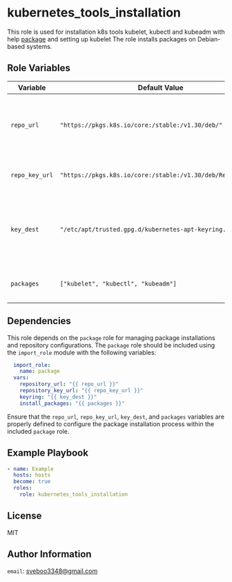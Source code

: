 kubernetes_tools_installation
=========

This role is used for installation k8s tools kubelet, kubectl and kubeadm with help [package](#dependencies) and setting up kubelet
The role installs packages on Debian-based systems.

Role Variables
--------------

|Variable      | Default Value                                     | Description                                                                 |
|--------------|---------------------------------------------------|-----------------------------------------------------------------------------|
|`repo_url`    |`"https://pkgs.k8s.io/core:/stable:/v1.30/deb/"`   | The URL of the repository where the k8s packages are hosted.             |
|`repo_key_url`|`"https://pkgs.k8s.io/core:/stable:/v1.30/deb/Release.key"`| The URL of the GPG key for the repository.                                |
|`key_dest`    |`"/etc/apt/trusted.gpg.d/kubernetes-apt-keyring.gpg"`| The destination path where the GPG key for the repository will be stored.   |
|`packages`    |`["kubelet", "kubectl", "kubeadm"]`                | A list of packages to be installed.               |

## Dependencies

This role depends on the `package` role for managing package installations and repository configurations. The `package` role should be included using the `import_role` module with the following variables:

```yaml
  import_role:
    name: package
  vars:
    repository_url: "{{ repo_url }}"
    repository_key_url: "{{ repo_key_url }}"
    keyring: "{{ key_dest }}"
    install_packages: "{{ packages }}"
```

Ensure that the `repo_url`, `repo_key_url`, `key_dest`, and `packages` variables are properly defined to configure the package installation process within the included `package` role.

Example Playbook
----------------

```yaml
- name: Example
  hosts: hosts
  become: true
  roles:
    role: kubernetes_tools_installation
```

License
-------

MIT

Author Information
------------------

`email`: sveboo3348@gmail.com
